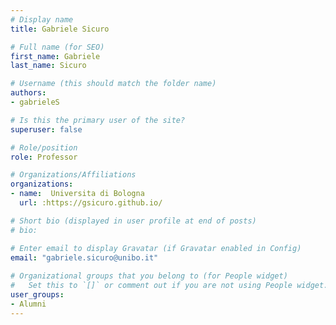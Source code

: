 ```yaml
---
# Display name
title: Gabriele Sicuro

# Full name (for SEO)
first_name: Gabriele
last_name: Sicuro

# Username (this should match the folder name)
authors:
- gabrieleS

# Is this the primary user of the site?
superuser: false

# Role/position
role: Professor

# Organizations/Affiliations
organizations:
- name:  Universita di Bologna
  url: :https://gsicuro.github.io/

# Short bio (displayed in user profile at end of posts)
# bio: 

# Enter email to display Gravatar (if Gravatar enabled in Config)
email: "gabriele.sicuro@unibo.it"
  
# Organizational groups that you belong to (for People widget)
#   Set this to `[]` or comment out if you are not using People widget.  
user_groups: 
- Alumni
---
```

